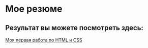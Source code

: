 # Мое резюме
## Результат вы можете посмотреть здесь:
[Моя первая работа по HTML и CSS](https://valun1900.github.io/resume/)
